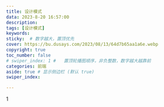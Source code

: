 ```yaml
---
title: 设计模式
data: 2023-8-20 16:57:00
description: 
tags: [设计模式]
keywords: 
sticky:  # 数字越大，置顶优先
cover: https://bu.dusays.com/2023/08/13/64d7b65aa1a6e.webp
copyright: true
toc_number: false
# swiper_index: 1 #   置顶轮播图顺序，非负整数，数字越大越靠前
categories: 前端
aside: true # 显示侧边栏 (默认 true)
swiper_index: 

---
```

1